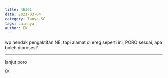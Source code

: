 ```yaml
---
title: 46301
date: 2021-03-04
category: Tanya-SC
tags: Lainnya
author: EK
---
```


wp hendak pengaktifan NE, tapi alamat di ereg seperti ini, PORO sesuai, apa boleh diproses?

---

lanjut poro

`EK`
